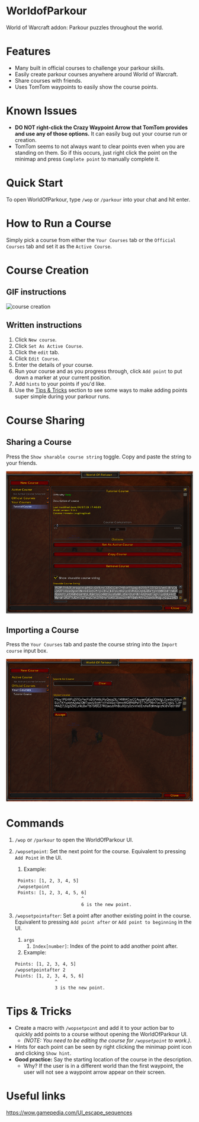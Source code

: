 # WorldofParkour
World of Warcraft addon: Parkour puzzles throughout the world.

# Features

* Many built in official courses to challenge your parkour skills.
* Easily create parkour courses anywhere around World of Warcraft.
* Share courses with friends.
* Uses TomTom waypoints to easily show the course points.

# Known Issues

* **DO NOT right-click the Crazy Waypoint Arrow that TomTom provides and use any of those options.** It can easily bug out your course run or creation.
* TomTom seems to not always want to clear points even when you are standing on them. So if this occurs, just right click the point on the minimap and press `Complete point` to manually complete it.


# Quick Start

To open WorldOfParkour, type `/wop` or `/parkour` into your chat and hit enter.

# How to Run a Course

Simply pick a course from either the `Your Courses` tab or the `Official Courses` tab and set it as the `Active Course`.

# Course Creation

## GIF instructions

![course creation](./docs/media/course_creation.gif "Course Creation")

## Written instructions

1. Click `New course`.
2. Click `Set As Active Course`.
3. Click the `edit` tab.
4. Click `Edit Course`.
5. Enter the details of your course.
6. Run your course and as you progress through, click `Add point` to put down a marker at your current position.
7. Add `hints` to your points if you'd like.
8. Use the [Tips & Tricks](#tips--tricks) section to see some ways to make adding points super simple during your parkour runs.

# Course Sharing

## Sharing a Course

Press the `Show sharable course string` toggle. Copy and paste the string to your friends.

![course share](./docs/media/export.png "Course Share")

## Importing a Course

Press the `Your Courses` tab and paste the course string into the `Import course` input box.

![course import](./docs/media/import.png "Course Import")


# Commands

1. `/wop` or `/parkour` to open the WorldOfParkour UI.

2. `/wopsetpoint`: Set the next point for the course. Equivalent to pressing `Add Point` in the UI.
   1. Example:

   ```
    Points: [1, 2, 3, 4, 5]
    /wopsetpoint
    Points: [1, 2, 3, 4, 5, 6]
                            ^
                            6 is the new point.
   ```

3. `/wopsetpointafter`: Set a point after another existing point in the course. Equivalent to pressing `Add point after` or `Add point to beginning` in the UI. 
   1. `args`
      1. `Index[number]`: Index of the point to add another point after.
   2. Example: 
    
    ```
    Points: [1, 2, 3, 4, 5]
    /wopsetpointafter 2
    Points: [1, 2, 3, 4, 5, 6]
                   ^
                   3 is the new point.
    ```

# Tips & Tricks

* Create a macro with `/wopsetpoint` and add it to your action bar to quickly add points to a course without opening the WorldOfParkour UI.
  * _(NOTE: You need to be editing the course for `/wopsetpoint` to work.)_.
* Hints for each point can be seen by right clicking the minimap point icon and clicking `Show hint`.
* **Good practice:** Say the starting location of the course in the description.
  * Why? If the user is in a different world than the first waypoint, the user will not see a waypoint arrow appear on their screen.
   
# Useful links

https://wow.gamepedia.com/UI_escape_sequences